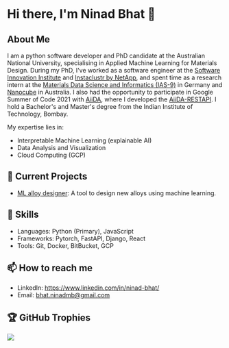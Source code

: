# Hi there, I'm Ninad Bhat 👋

## About Me
I am a python software developer and PhD candidate at the Australian National University, specialising in Applied Machine Learning for Materials Design. During my PhD, I've worked as a software engineer at the [Software Innovation Institute](https://sii.anu.edu.au/) and [Instaclustr by NetApp](https://www.instaclustr.com/), and spent time as a research intern at the [Materials Data Science and Informatics (IAS-9)](https://www.fz-juelich.de/en/ias/ias-9) in Germany and [Nanocube](https://www.nanocube.com.au/) in Australia. I also had the opportunity to participate in Google Summer of Code 2021 with [AiiDA](https://www.aiida.net/), where I developed the [AiiDA-RESTAPI](https://github.com/aiidateam/aiida-restapi). I hold a Bachelor's and Master's degree from the Indian Institute of Technology, Bombay.

My expertise lies in:
- Interpretable Machine Learning (explainable AI)
- Data Analysis and Visualization
- Cloud Computing (GCP)


## 🔭 Current Projects
- [ML alloy designer](https://alloydesign.me/): A tool to design new alloys using machine learning.

## 💼 Skills
- Languages: Python (Primary), JavaScript
- Frameworks: Pytorch, FastAPI, Django,  React
- Tools: Git, Docker, BitBucket, GCP

## 📫 How to reach me
- LinkedIn: https://www.linkedin.com/in/ninad-bhat/
- Email: bhat.ninadmb@gmail.com


## 🏆 GitHub Trophies
![](https://github-profile-trophy.vercel.app/?username=NinadBhat&theme=radical&no-frame=false&no-bg=true&margin-w=4)


